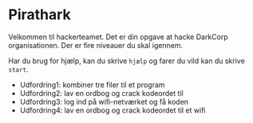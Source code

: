 # Pirathark

Velkommen til hackerteamet. Det er din opgave at hacke DarkCorp organisationen. Der er fire niveauer du skal igennem.

Har du brug for hjælp, kan du skrive ```hjælp``` og farer du vild kan du skrive ```start```.

 - Udfordring1: kombiner tre filer til et program
 - Udfordring2: lav en ordbog og crack kodeordet til
 - Udfordring3: log ind på wifi-netværket og få koden
 - Udfordring4: lav en ordbog og crack kodeordet til et wifi
 
